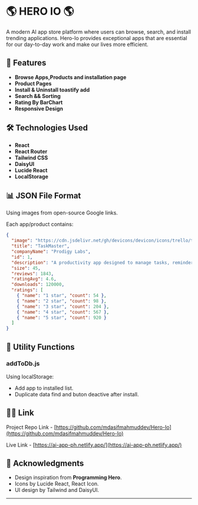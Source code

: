 # 🌎 HERO IO 🌎

A modern AI app store platform where users can browse, search, and install trending applications. Hero-Io provides exceptional apps that are essential for our day-to-day work and make our lives more efficient.

## 📱 Features

- **Browse Apps,Products and installation page** 
- **Product Pages** 
- **Install & Uninstall toastify add** 
- **Search && Sorting** 
- **Rating By BarChart** 
- **Responsive Design** 


## 🛠️ Technologies Used

- **React** 
- **React Router** 
- **Tailwind CSS** 
- **DaisyUI** 
- **Lucide React** 
- **LocalStorage** 


 
## 📊 JSON File Format 

Using images from open-source Google links.

Each app/product contains:
```json
{
  "image": "https://cdn.jsdelivr.net/gh/devicons/devicon/icons/trello/trello-plain.svg",
  "title": "TaskMaster",
  "companyName": "Prodigy Labs",
  "id": 1,
  "description": "A productivity app designed to manage tasks, reminders, and projects efficiently.",
  "size": 45,
  "reviews": 1843,
  "ratingAvg": 4.6,
  "downloads": 120000,
  "ratings": [
    { "name": "1 star", "count": 54 },
    { "name": "2 star", "count": 98 },
    { "name": "3 star", "count": 204 },
    { "name": "4 star", "count": 567 },
    { "name": "5 star", "count": 920 }
  ]
}
```

## 🔧 Utility Functions

### addToDb.js
Using localStorage:
- Add app to installed list. 
- Duplicate data find and buton deactive after install. 
 
## 👨‍💻 Link

Project Repo Link - [https://github.com/mdasifmahmuddev/Hero-Io](https://github.com/mdasifmahmuddev/Hero-Io)

Live Link - [https://ai-app-ph.netlify.app/](https://ai-app-ph.netlify.app/)




## 🙏 Acknowledgments

- Design inspiration from **Programming Hero**.
- Icons by Lucide React, React Icon. 
- UI design by Tailwind and DaisyUI. 

---
